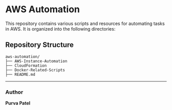 # AWS Automation

This repository contains various scripts and resources for automating tasks in AWS. It is organized into the following directories:

## Repository Structure

```
aws-automation/
├── AWS-Instance-Automation
├── CloudFormation
├── Docker-Related-Scripts
├── README.md
```

---

### Author  
**Purva Patel** 
